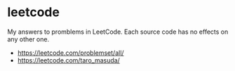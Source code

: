# leetcode
My answers to promblems in LeetCode. Each source code has no effects on any other one.
- https://leetcode.com/problemset/all/
- https://leetcode.com/taro_masuda/
